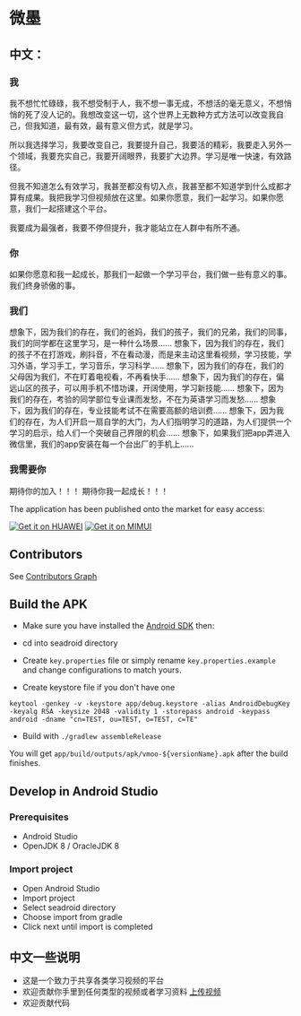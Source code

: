 # 微墨

## 中文：
### 我
我不想忙忙碌碌，我不想受制于人，我不想一事无成，不想活的毫无意义，不想悄悄的死了没人记的。我想改变这一切，这个世界上无数种方式方法可以改变我自己，但我知道，最有效，最有意义但方式，就是学习。

所以我选择学习，我要改变自己，我要提升自己，我要活的精彩，我要走入另外一个领域，我要充实自己，我要开阔眼界，我要扩大边界。学习是唯一快速，有效路径。

但我不知道怎么有效学习，我甚至都没有切入点，我甚至都不知道学到什么成都才算有成果。我把我学习但视频放在这里。如果你愿意，我们一起学习。如果你愿意，我们一起搭建这个平台。

我要成为最强者，我要不停但提升，我才能站立在人群中有所不通。

### 你
如果你愿意和我一起成长，那我们一起做一个学习平台，我们做一些有意义的事。我们终身骄傲的事。

### 我们
想象下，因为我们的存在，我们的爸妈，我们的孩子，我们的兄弟，我们的同事，我们的同学都在这里学习，是一种什么场景......
想象下，因为我们的存在，我们的孩子不在打游戏，刷抖音，不在看动漫，而是来主动这里看视频，学习技能，学习外语，学习手工，学习音乐，学习科学......
想象下，因为我们的存在，我们的父母因为我们，不在盯着电视看，不再看快手......
想象下，因为我们的存在，偏远山区的孩子，可以用手机不惜功课，开阔使用，学习新技能......
想象下，因为我们的存在，考验的同学部位专业课而发愁，不在为英语学习而发愁......
想象下，因为我们的存在，专业技能考试不在需要高额的培训费......
想象下，因为我们的存在，为人们开启一扇自学的大门，为人们指明学习的道路，为人们提供一个学习的启示，给人们一个突破自己界限的机会......
想象下，如果我们把app弄进入微信里，我们的app安装在每一个台出厂的手机上......

### 我需要你
期待你的加入！！！ 期待你我一起成长！！！


The application has been published onto the market for easy access:

[![Get it on HUAWEI](https://vmoo.saud.net.cn/thumbnail/021aac230cf74330833e/1024/hlogo.png)](http://a.vmall.com/uowap/index.html#/detailApp/C100807113)
[![Get it on MIMUI](http://app.mi.com/assets/img/slice/logo.png)](http://app.mi.com/details?id=com.seafile.vmoo&ref=search)

## Contributors

See [Contributors Graph](https://github.com/SaudM/seadroid/pulse)

## Build the APK

* Make sure you have installed the [Android SDK](http://developer.android.com/sdk/index.html) then:

* cd into seadroid directory
* Create `key.properties` file or simply rename `key.properties.example` and change configurations to match yours.

* Create keystore file if you don't have one

 ```
 keytool -genkey -v -keystore app/debug.keystore -alias AndroidDebugKey -keyalg RSA -keysize 2048 -validity 1 -storepass android -keypass android -dname "cn=TEST, ou=TEST, o=TEST, c=TE"
 ```
* Build with `./gradlew assembleRelease`

You will get `app/build/outputs/apk/vmoo-${versionName}.apk` after the build finishes.

## Develop in Android Studio

### Prerequisites

* Android Studio
* OpenJDK 8 / OracleJDK 8

### Import project

* Open Android Studio
* Import project
* Select seadroid directory
* Choose import from gradle
* Click next until import is completed


## 中文一些说明
* 这是一个致力于共享各类学习视频的平台
* 欢迎贡献你手里到任何类型的视频或者学习资料 [上传视频](https://vmoo.saud.net.cn/u/d/bd7decfe0456483d9c0b/) 
* 欢迎贡献代码
